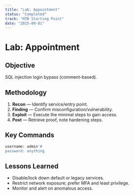 ```yaml
---
title: "Lab: Appointment"
status: "Completed"
track: "HTB Starting Point"
date: "2025-09-01"
---
```


# Lab: Appointment

## Objective
SQL injection login bypass (comment-based).

## Methodology
1. **Recon** — Identify service/entry point.
2. **Finding** — Confirm misconfiguration/vulnerability.
3. **Exploit** — Execute the minimal steps to gain access.
4. **Post** — Retrieve proof, note hardening steps.

## Key Commands
```bash
username: admin'#
password: anything
```

## Lessons Learned
- Disable/lock down default or legacy services.
- Restrict network exposure; prefer MFA and least privilege.
- Monitor and alert on anomalous access.